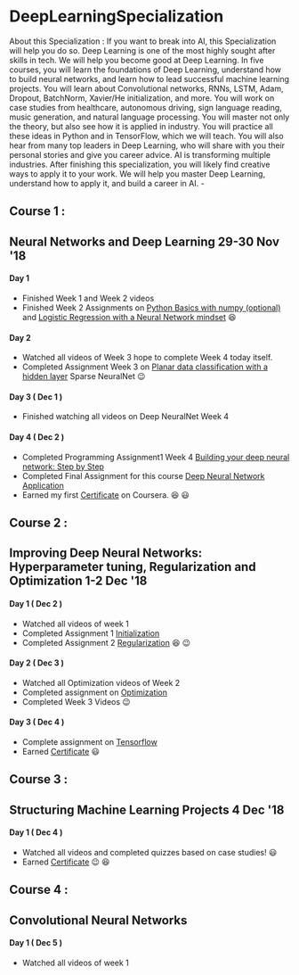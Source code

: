 # DeepLearningSpecialization
About this Specialization : If you want to break into AI, this Specialization will help you do so. Deep Learning is one of the most highly sought after skills in tech. We will help you become good at Deep Learning.  In five courses, you will learn the foundations of Deep Learning, understand how to build neural networks, and learn how to lead successful machine learning projects. You will learn about Convolutional networks, RNNs, LSTM, Adam, Dropout, BatchNorm, Xavier/He initialization, and more. You will work on case studies from healthcare, autonomous driving, sign language reading, music generation, and natural language processing. You will master not only the theory, but also see how it is applied in industry. You will practice all these ideas in Python and in TensorFlow, which we will teach.  You will also hear from many top leaders in Deep Learning, who will share with you their personal stories and give you career advice.  AI is transforming multiple industries. After finishing this specialization, you will likely find creative ways to apply it to your work.  We will help you master Deep Learning, understand how to apply it, and build a career in AI. -
## Course 1 : 
## Neural Networks and Deep Learning 29-30 Nov '18 
#### Day 1  
*  Finished Week 1 and Week 2 videos
*  Finished Week 2 Assignments on [Python Basics with numpy (optional)](https://www.coursera.org/learn/neural-networks-deep-learning/programming/XHpfv/python-basics-with-numpy-optional) and  [Logistic Regression with a Neural Network mindset](https://www.coursera.org/learn/neural-networks-deep-learning/programming/XaIWT/logistic-regression-with-a-neural-network-mindset) :satisfied:
#### Day 2
*  Watched all videos of Week 3 hope to complete Week 4 today itself.
*  Completed Assignment Week 3 on [Planar data classification with a hidden layer](https://www.coursera.org/learn/neural-networks-deep-learning/programming/wRuwL/planar-data-classification-with-a-hidden-layer) Sparse NeuralNet :wink:
#### Day 3 ( Dec 1 )
* Finished watching all videos on Deep NeuralNet Week 4
#### Day 4 ( Dec 2 )
* Completed Programming Assignment1 Week 4 [Building your deep neural network: Step by Step](https://www.coursera.org/learn/neural-networks-deep-learning/programming/c4HO0/building-your-deep-neural-network-step-by-step)
* Completed Final Assignment for this course [Deep Neural Network Application](https://www.coursera.org/learn/neural-networks-deep-learning/programming/TSPse/deep-neural-network-application)
* Earned my first [Certificate](https://www.coursera.org/account/accomplishments/certificate/XVJ5QS5S5D2Y) on Coursera. :satisfied: :smiley:
## Course 2 : 
## Improving Deep Neural Networks: Hyperparameter tuning, Regularization and Optimization 1-2 Dec '18 
#### Day 1  ( Dec 2 )
* Watched all videos of week 1
* Completed Assignment 1 [Initialization](https://www.coursera.org/learn/deep-neural-network/programming/XOESP/initialization)
* Completed Assignment 2 [Regularization](https://www.coursera.org/learn/deep-neural-network/programming/SXQaI/regularization) :satisfied: :wink:
#### Day 2 ( Dec 3 )
* Watched all Optimization videos of Week 2
* Completed assignment on [Optimization](https://www.coursera.org/learn/deep-neural-network/programming/Ckiv2/optimization)
* Completed Week 3 Videos :wink:
#### Day 3 ( Dec 4 )
* Complete assignment on [Tensorflow](https://www.coursera.org/learn/deep-neural-network/programming/BFd89/tensorflow)
* Earned [Certificate](https://www.coursera.org/account/accomplishments/certificate/ZEVXUEUU5LMG) :smiley:
## Course 3 :
## Structuring Machine Learning Projects 4 Dec '18
#### Day 1 ( Dec 4 )
* Watched all videos and completed quizzes based on case studies! :smiley:
* Earned [Certificate](https://www.coursera.org/account/accomplishments/certificate/HNSJUU7B4RS2) :wink: :satisfied:
## Course 4 :
## Convolutional Neural Networks
#### Day 1 ( Dec 5 )
* Watched all videos of week 1 
